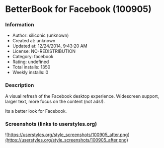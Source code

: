 # BetterBook for Facebook (100905)

### Information
- Author: siliconic (unknown)
- Created at: unknown
- Updated at: 12/24/2014, 9:43:20 AM
- License: NO-REDISTRIBUTION
- Category: facebook
- Rating: undefined
- Total installs: 1350
- Weekly installs: 0


### Description
A visual refresh of the Facebook desktop experience. Widescreen support, larger text, more focus on the content (not ads!).

Its a better look for Facebook.


### Screenshots (links to userstyles.org)
![https://userstyles.org/style_screenshots/100905_after.png](https://userstyles.org/style_screenshots/100905_after.png)


